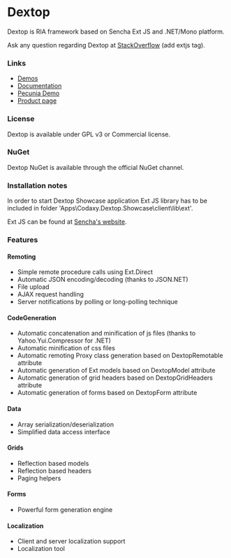 # Dextop

Dextop is RIA framework based on Sencha Ext JS and .NET/Mono platform.

Ask any question regarding Dextop at <a href="http://stackoverflow.com" target="_blank">StackOverflow</a> (add extjs tag).

### Links

- [Demos](http://dextop.codaxy.com/showcase/)
- [Documentation](http://dextop.codaxy.com/dox/)
- [Pecunia Demo](http://dextop.codaxy.com/pecunia/)
- [Product page](http//www.codaxy.com/dextop)

### License

Dextop is available under GPL v3 or Commercial license.

### NuGet

Dextop NuGet is available through the official NuGet channel.

### Installation notes

In order to start Dextop Showcase application Ext JS library 
has to be included in folder 'Apps\Codaxy.Dextop.Showcase\client\lib\ext'.

Ext JS can be found at [Sencha's website](http://www.sencha.com/products/extjs/download/).

### Features

#### Remoting

- Simple remote procedure calls using Ext.Direct
- Automatic JSON encoding/decoding (thanks to JSON.NET)
- File upload
- AJAX request handling
- Server notifications by polling or long-polling technique

#### CodeGeneration

- Automatic concatenation and minification of js files (thanks to Yahoo.Yui.Compressor for .NET)
- Automatic minification of css files
- Automatic remoting Proxy class generation based on DextopRemotable attribute
- Automatic generation of Ext models based on DextopModel attribute
- Automatic generation of grid headers based on DextopGridHeaders attribute
- Automatic generation of forms based on DextopForm attribute

#### Data

- Array serialization/deserialization
- Simplified data access interface

#### Grids

- Reflection based models
- Reflection based headers
- Paging helpers

#### Forms

- Powerful form generation engine

#### Localization

- Client and server localization support
- Localization tool
